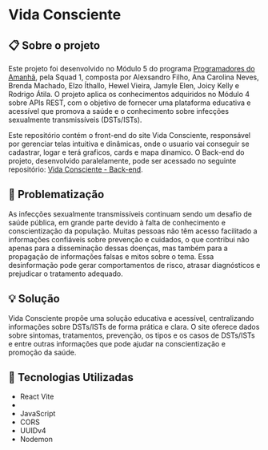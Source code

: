 # Vida Consciente
## 📋 Sobre o projeto
Este projeto foi desenvolvido no Módulo 5 do programa [Programadores do Amanhã](https://programadoresdoamanha.org/),
pela Squad 1, composta por Alexsandro Filho, Ana Carolina Neves, Brenda Machado, Elzo Íthallo, Hewel Vieira, Jamyle Elen, Joicy Kelly e Rodrigo Átila. O projeto aplica os conhecimentos adquiridos no Módulo 4 sobre APIs REST, com o objetivo de fornecer uma 
plataforma educativa e acessível que promova a saúde e o conhecimento sobre infecções sexualmente transmissíveis (DSTs/ISTs).

Este repositório contém o front-end do site Vida Consciente, responsável por gerenciar telas intuitiva e dinâmicas, onde o usuario vai conseguir se cadastrar, logar e terá graficos, cards e mapa dinamico. O Back-end do projeto, desenvolvido paralelamente, 
pode ser acessado no seguinte repositório: [Vida Consciente - Back-end](https://github.com/brenddamachado/VidaConsciente_Back).

## 🚫 Problematização
As infecções sexualmente transmissíveis continuam sendo um desafio de saúde pública, em grande parte devido à falta de conhecimento e conscientização da população. Muitas pessoas não têm acesso facilitado 
a informações confiáveis sobre prevenção e cuidados, o que contribui não apenas para a disseminação dessas doenças, mas também para a propagação de informações falsas e mitos sobre o tema. Essa desinformação 
pode gerar comportamentos de risco, atrasar diagnósticos e prejudicar o tratamento adequado.

## 💡 Solução
Vida Consciente propõe uma solução educativa e acessível, centralizando informações sobre DSTs/ISTs de forma prática e clara. O site oferece dados sobre sintomas, 
tratamentos, prevenção, os tipos e os casos de DSTs/ISTs e entre outras informações que pode ajudar na conscientização e promoção da saúde.

## 🚀 Tecnologias Utilizadas
 - React Vite
 - 
 - JavaScript
 - CORS
 - UUIDv4
 - Nodemon
